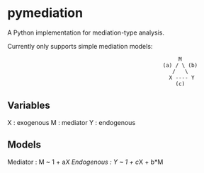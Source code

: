 # pymediation
A Python implementation for mediation-type analysis. 

Currently only supports simple mediation models:

                                                          M
                                                     (a) / \ (b)
                                                        /   \   
                                                       X ---- Y
                                                         (c)
                   
Variables
---------
X : exogenous
M : mediator
Y : endogenous

Models
------
Mediator   : M ~ 1 + a*X
Endogenous : Y ~ 1 + c*X + b*M
